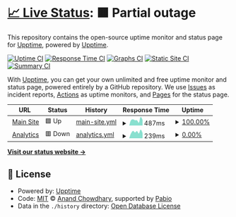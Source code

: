 # [📈 Live Status](https://status.doodadlabs.org): <!--live status--> **🟧 Partial outage**

This repository contains the open-source uptime monitor and status page for [Upptime](https://upptime.js.org), powered by [Upptime](https://github.com/upptime/upptime).

[![Uptime CI](https://github.com/upptime/upptime/workflows/Uptime%20CI/badge.svg)](https://github.com/upptime/upptime/actions?query=workflow%3A%22Uptime+CI%22)
[![Response Time CI](https://github.com/upptime/upptime/workflows/Response%20Time%20CI/badge.svg)](https://github.com/upptime/upptime/actions?query=workflow%3A%22Response+Time+CI%22)
[![Graphs CI](https://github.com/upptime/upptime/workflows/Graphs%20CI/badge.svg)](https://github.com/upptime/upptime/actions?query=workflow%3A%22Graphs+CI%22)
[![Static Site CI](https://github.com/upptime/upptime/workflows/Static%20Site%20CI/badge.svg)](https://github.com/upptime/upptime/actions?query=workflow%3A%22Static+Site+CI%22)
[![Summary CI](https://github.com/upptime/upptime/workflows/Summary%20CI/badge.svg)](https://github.com/upptime/upptime/actions?query=workflow%3A%22Summary+CI%22)

With [Upptime](https://upptime.js.org), you can get your own unlimited and free uptime monitor and status page, powered entirely by a GitHub repository. We use [Issues](https://github.com/upptime/upptime/issues) as incident reports, [Actions](https://github.com/upptime/upptime/actions) as uptime monitors, and [Pages](https://status.doodadlabs.org) for the status page.

<!--start: status pages-->
<!-- This summary is generated by Upptime (https://github.com/upptime/upptime) -->
<!-- Do not edit this manually, your changes will be overwritten -->
<!-- prettier-ignore -->
| URL | Status | History | Response Time | Uptime |
| --- | ------ | ------- | ------------- | ------ |
| <img alt="" src="https://icons.duckduckgo.com/ip3/doodadlabs.org.ico" height="13"> [Main Site](https://doodadlabs.org) | 🟩 Up | [main-site.yml](https://github.com/doodad-labs/uptime-monitor/commits/HEAD/history/main-site.yml) | <details><summary><img alt="Response time graph" src="./graphs/main-site/response-time-week.png" height="20"> 487ms</summary><br><a href="https://status.doodadlabs.org/history/main-site"><img alt="Response time 487" src="https://img.shields.io/endpoint?url=https%3A%2F%2Fraw.githubusercontent.com%2Fdoodad-labs%2Fuptime-monitor%2FHEAD%2Fapi%2Fmain-site%2Fresponse-time.json"></a><br><a href="https://status.doodadlabs.org/history/main-site"><img alt="24-hour response time 487" src="https://img.shields.io/endpoint?url=https%3A%2F%2Fraw.githubusercontent.com%2Fdoodad-labs%2Fuptime-monitor%2FHEAD%2Fapi%2Fmain-site%2Fresponse-time-day.json"></a><br><a href="https://status.doodadlabs.org/history/main-site"><img alt="7-day response time 487" src="https://img.shields.io/endpoint?url=https%3A%2F%2Fraw.githubusercontent.com%2Fdoodad-labs%2Fuptime-monitor%2FHEAD%2Fapi%2Fmain-site%2Fresponse-time-week.json"></a><br><a href="https://status.doodadlabs.org/history/main-site"><img alt="30-day response time 487" src="https://img.shields.io/endpoint?url=https%3A%2F%2Fraw.githubusercontent.com%2Fdoodad-labs%2Fuptime-monitor%2FHEAD%2Fapi%2Fmain-site%2Fresponse-time-month.json"></a><br><a href="https://status.doodadlabs.org/history/main-site"><img alt="1-year response time 487" src="https://img.shields.io/endpoint?url=https%3A%2F%2Fraw.githubusercontent.com%2Fdoodad-labs%2Fuptime-monitor%2FHEAD%2Fapi%2Fmain-site%2Fresponse-time-year.json"></a></details> | <details><summary><a href="https://status.doodadlabs.org/history/main-site">100.00%</a></summary><a href="https://status.doodadlabs.org/history/main-site"><img alt="All-time uptime 100.00%" src="https://img.shields.io/endpoint?url=https%3A%2F%2Fraw.githubusercontent.com%2Fdoodad-labs%2Fuptime-monitor%2FHEAD%2Fapi%2Fmain-site%2Fuptime.json"></a><br><a href="https://status.doodadlabs.org/history/main-site"><img alt="24-hour uptime 100.00%" src="https://img.shields.io/endpoint?url=https%3A%2F%2Fraw.githubusercontent.com%2Fdoodad-labs%2Fuptime-monitor%2FHEAD%2Fapi%2Fmain-site%2Fuptime-day.json"></a><br><a href="https://status.doodadlabs.org/history/main-site"><img alt="7-day uptime 100.00%" src="https://img.shields.io/endpoint?url=https%3A%2F%2Fraw.githubusercontent.com%2Fdoodad-labs%2Fuptime-monitor%2FHEAD%2Fapi%2Fmain-site%2Fuptime-week.json"></a><br><a href="https://status.doodadlabs.org/history/main-site"><img alt="30-day uptime 100.00%" src="https://img.shields.io/endpoint?url=https%3A%2F%2Fraw.githubusercontent.com%2Fdoodad-labs%2Fuptime-monitor%2FHEAD%2Fapi%2Fmain-site%2Fuptime-month.json"></a><br><a href="https://status.doodadlabs.org/history/main-site"><img alt="1-year uptime 100.00%" src="https://img.shields.io/endpoint?url=https%3A%2F%2Fraw.githubusercontent.com%2Fdoodad-labs%2Fuptime-monitor%2FHEAD%2Fapi%2Fmain-site%2Fuptime-year.json"></a></details>
| <img alt="" src="https://icons.duckduckgo.com/ip3/analytics.doodadlabs.org.ico" height="13"> [Analytics](https://analytics.doodadlabs.org/) | 🟥 Down | [analytics.yml](https://github.com/doodad-labs/uptime-monitor/commits/HEAD/history/analytics.yml) | <details><summary><img alt="Response time graph" src="./graphs/analytics/response-time-week.png" height="20"> 239ms</summary><br><a href="https://status.doodadlabs.org/history/analytics"><img alt="Response time 239" src="https://img.shields.io/endpoint?url=https%3A%2F%2Fraw.githubusercontent.com%2Fdoodad-labs%2Fuptime-monitor%2FHEAD%2Fapi%2Fanalytics%2Fresponse-time.json"></a><br><a href="https://status.doodadlabs.org/history/analytics"><img alt="24-hour response time 239" src="https://img.shields.io/endpoint?url=https%3A%2F%2Fraw.githubusercontent.com%2Fdoodad-labs%2Fuptime-monitor%2FHEAD%2Fapi%2Fanalytics%2Fresponse-time-day.json"></a><br><a href="https://status.doodadlabs.org/history/analytics"><img alt="7-day response time 239" src="https://img.shields.io/endpoint?url=https%3A%2F%2Fraw.githubusercontent.com%2Fdoodad-labs%2Fuptime-monitor%2FHEAD%2Fapi%2Fanalytics%2Fresponse-time-week.json"></a><br><a href="https://status.doodadlabs.org/history/analytics"><img alt="30-day response time 239" src="https://img.shields.io/endpoint?url=https%3A%2F%2Fraw.githubusercontent.com%2Fdoodad-labs%2Fuptime-monitor%2FHEAD%2Fapi%2Fanalytics%2Fresponse-time-month.json"></a><br><a href="https://status.doodadlabs.org/history/analytics"><img alt="1-year response time 239" src="https://img.shields.io/endpoint?url=https%3A%2F%2Fraw.githubusercontent.com%2Fdoodad-labs%2Fuptime-monitor%2FHEAD%2Fapi%2Fanalytics%2Fresponse-time-year.json"></a></details> | <details><summary><a href="https://status.doodadlabs.org/history/analytics">0.00%</a></summary><a href="https://status.doodadlabs.org/history/analytics"><img alt="All-time uptime 0.00%" src="https://img.shields.io/endpoint?url=https%3A%2F%2Fraw.githubusercontent.com%2Fdoodad-labs%2Fuptime-monitor%2FHEAD%2Fapi%2Fanalytics%2Fuptime.json"></a><br><a href="https://status.doodadlabs.org/history/analytics"><img alt="24-hour uptime 0.00%" src="https://img.shields.io/endpoint?url=https%3A%2F%2Fraw.githubusercontent.com%2Fdoodad-labs%2Fuptime-monitor%2FHEAD%2Fapi%2Fanalytics%2Fuptime-day.json"></a><br><a href="https://status.doodadlabs.org/history/analytics"><img alt="7-day uptime 0.00%" src="https://img.shields.io/endpoint?url=https%3A%2F%2Fraw.githubusercontent.com%2Fdoodad-labs%2Fuptime-monitor%2FHEAD%2Fapi%2Fanalytics%2Fuptime-week.json"></a><br><a href="https://status.doodadlabs.org/history/analytics"><img alt="30-day uptime 0.00%" src="https://img.shields.io/endpoint?url=https%3A%2F%2Fraw.githubusercontent.com%2Fdoodad-labs%2Fuptime-monitor%2FHEAD%2Fapi%2Fanalytics%2Fuptime-month.json"></a><br><a href="https://status.doodadlabs.org/history/analytics"><img alt="1-year uptime 0.00%" src="https://img.shields.io/endpoint?url=https%3A%2F%2Fraw.githubusercontent.com%2Fdoodad-labs%2Fuptime-monitor%2FHEAD%2Fapi%2Fanalytics%2Fuptime-year.json"></a></details>

<!--end: status pages-->

[**Visit our status website →**](https://status.doodadlabs.org)

## 📄 License

- Powered by: [Upptime](https://github.com/upptime/upptime)
- Code: [MIT](./LICENSE) © [Anand Chowdhary](https://anandchowdhary.com), supported by [Pabio](https://pabio.com)
- Data in the `./history` directory: [Open Database License](https://opendatacommons.org/licenses/odbl/1-0/)
